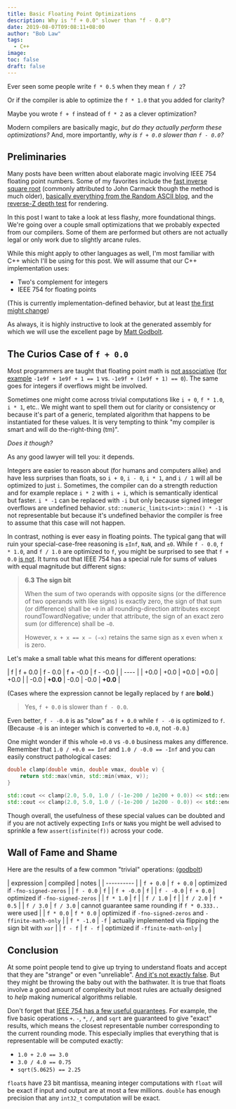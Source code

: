 ```yaml
---
title: Basic Floating Point Optimizations
description: Why is "f + 0.0" slower than "f - 0.0"?
date: 2019-08-07T09:08:11+08:00
author: "Bob Law"
tags: 
  - C++
image:
toc: false
draft: false
---
```


Ever seen some people write `f * 0.5` when they mean `f / 2`?

Or if the compiler is able to optimize the `f * 1.0` that you added for clarity?

Maybe you wrote `f + f` instead of `f * 2` as a clever optimization?

Modern compilers are basically magic, _but do they actually perform these optimizations?_
And, more importantly, _why is `f + 0.0` slower than `f - 0.0`?_


## Preliminaries

Many posts have been written about elaborate magic involving IEEE 754 floating point numbers.
Some of my favorites include the [fast inverse square root](https://en.wikipedia.org/wiki/Fast_inverse_square_root#History_and_investigation) (commonly attributed to John Carmack though the method is much older), [basically everything from the Random ASCII blog](https://randomascii.wordpress.com/category/floating-point/), and the [reverse-Z depth test](https://developer.nvidia.com/content/depth-precision-visualized) for rendering.

In this post I want to take a look at less flashy, more foundational things.
We're going over a couple small optimizations that we probably expected from our compilers.
Some of them are performed but others are not actually legal or only work due to slightly arcane rules.

While this might apply to other languages as well, I'm most familiar with C++ which I'll be using for this post.
We will assume that our C++ implementation uses:

* Two's complement for integers
* IEEE 754 for floating points

(This is currently implementation-defined behavior, but at least [the first might change](http://www.open-std.org/jtc1/sc22/wg21/docs/papers/2018/p0907r1.html))

As always, it is highly instructive to look at the generated assembly for which we will use the excellent page by [Matt Godbolt](https://godbolt.org/).


## The Curios Case of `f + 0.0`

Most programmers are taught that floating point math is [not associative](https://en.wikipedia.org/wiki/Floating-point_arithmetic#Accuracy_problems) ([for example](https://godbolt.org/z/4MPMs-) `-1e9f + 1e9f + 1 == 1` vs. `-1e9f + (1e9f + 1) == 0`).
The same goes for integers if overflows might be involved.

Sometimes one might come across trivial computations like `i + 0`, `f * 1.0`, `i * 1`, etc..
We might want to spell them out for clarity or consistency or because it's part of a generic, templated algorithm that happens to be instantiated for these values.
It is very tempting to think "my compiler is smart and will do the-right-thing (tm)".

_Does it though?_

As any good lawyer will tell you: it depends.

Integers are easier to reason about (for humans and computers alike) and have less surprises than floats, so `i + 0`, `i - 0`, `i * 1`, and `i / 1` will all be optimized to just `i`.
Sometimes, the compiler can do a strength reduction and for example replace `i * 2` with `i + i`, which is semantically identical but faster.
`i * -1` can be replaced with `-i` but only because signed integer overflows are undefined behavior. `std::numeric_limits<int>::min() * -1` is not representable but because it's undefined behavior the compiler is free to assume that this case will not happen.

In contrast, nothing is ever easy in floating points.
The typical gang that will ruin your special-case-free reasoning is `±Inf`, `NaN`, and `±0`.
While `f - 0.0`, `f * 1.0`, and `f / 1.0` are optimized to `f`, you might be surprised to see that `f + 0.0` [is not](https://godbolt.org/z/dMvu7D).
It turns out that IEEE 754 has a special rule for sums of values with equal magnitude but different signs:

> **6.3 The sign bit**
>
> When the sum of two operands with opposite signs (or the difference of two operands with like signs) is exactly zero, the sign of that sum (or difference) shall be `+0` in all rounding-direction attributes except roundTowardNegative; under that attribute, the sign of an exact zero sum (or difference) shall be `−0`.
> 
> However, `x + x == x − (−x)` retains the same sign as x even when x is zero.

Let's make a small table what this means for different operations:

| f    | f + 0.0  | f - 0.0 | f + -0.0 | f - -0.0 |
| ---- |
| +0.0 | +0.0     | +0.0    | +0.0     | +0.0     |
| -0.0 | **+0.0** | -0.0    | -0.0     | **+0.0** |

(Cases where the expression cannot be legally replaced by `f` are **bold**.)

> Yes, `f + 0.0` is slower than `f - 0.0`.

Even better, `f - -0.0` is as "slow" as `f + 0.0` while `f - -0` is optimized to `f`.
(Because `-0` is an integer which is converted to `+0.0`, not `-0.0`.)

One might wonder if this whole `+0.0` vs `-0.0` business makes any difference.
Remember that `1.0 / +0.0 == Inf` and `1.0 / -0.0 == -Inf` and you can easily construct pathological cases:

```cpp
double clamp(double vmin, double vmax, double v) { 
    return std::max(vmin, std::min(vmax, v)); 
}

std::cout << clamp(2.0, 5.0, 1.0 / (-1e-200 / 1e200 + 0.0)) << std::endl; // 5
std::cout << clamp(2.0, 5.0, 1.0 / (-1e-200 / 1e200 - 0.0)) << std::endl; // 2
```

Though overall, the usefulness of these special values can be doubted and if you are not actively expecting `Inf`s or `NaN`s you might be well advised to sprinkle a few `assert(isfinite(f))` across your code.


## Wall of Fame and Shame

Here are the results of a few common "trivial" operations: ([godbolt](https://godbolt.org/z/1v0-RC))

| expression | compiled  | notes                                                     |
| ---------- |
| `f + 0.0`  | `f + 0.0` | optimized if `-fno-signed-zeros`                          |
| `f - 0.0`  | `f`       |
| `f + -0.0` | `f`       |
| `f - -0.0` | `f + 0.0` | optimized if `-fno-signed-zeros`                          |
| `f * 1.0`  | `f`       |
| `f / 1.0`  | `f`       |
| `f / 2.0`  | `f * 0.5` |
| `f / 3.0`  | `f / 3.0` | cannot guarantee same rounding if `f * 0.333..` were used |
| `f * 0.0`  | `f * 0.0` | optimized if `-fno-signed-zeros` and `-ffinite-math-only` |
| `f * -1.0` | `-f`      | actually implemented via flipping the sign bit with `xor` |
| `f - f`    | `f - f`   | optimized if `-ffinite-math-only`                         |


## Conclusion

At some point people tend to give up trying to understand floats and accept that they are "strange" or even "unreliable".
[And it's not exactly false](https://randomascii.wordpress.com/2013/07/16/floating-point-determinism/).
But they might be throwing the baby out with the bathwater.
It is true that floats involve a good amount of complexity but most rules are actually designed to _help_ making numerical algorithms reliable.

Don't forget that [IEEE 754 has a few useful guarantees](https://randomascii.wordpress.com/2017/06/19/sometimes-floating-point-math-is-perfect/).
For example, the five basic operations `+`. `-`, `*`, `/`, and `sqrt` are guaranteed to give "exact" results, which means the closest representable number corresponding to the current rounding mode.
This especially implies that everything that is representable will be computed exactly:

* `1.0 + 2.0 == 3.0`
* `3.0 / 4.0 == 0.75`
*  `sqrt(5.0625) == 2.25`

`float`s have 23 bit mantissa, meaning integer computations with `float` will be exact if input and output are at most a few millions.
`double` has enough precision that any `int32_t` computation will be exact.
